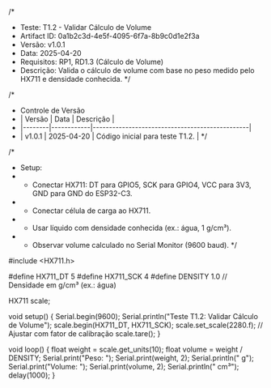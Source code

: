 /*
 * Teste: T1.2 - Validar Cálculo de Volume
 * Artifact ID: 0a1b2c3d-4e5f-4095-6f7a-8b9c0d1e2f3a
 * Versão: v1.0.1
 * Data: 2025-04-20
 * Requisitos: RP1, RD1.3 (Cálculo de Volume)
 * Descrição: Valida o cálculo de volume com base no peso medido pelo HX711 e densidade conhecida.
 */

/*
 * Controle de Versão
 * | Versão | Data       | Descrição                                      |
 * |--------|------------|------------------------------------------------|
 * | v1.0.1 | 2025-04-20 | Código inicial para teste T1.2.                |
 */

/*
 * Setup:
 * - Conectar HX711: DT para GPIO5, SCK para GPIO4, VCC para 3V3, GND para GND do ESP32-C3.
 * - Conectar célula de carga ao HX711.
 * - Usar líquido com densidade conhecida (ex.: água, 1 g/cm³).
 * - Observar volume calculado no Serial Monitor (9600 baud).
 */

#include <HX711.h>

#define HX711_DT 5
#define HX711_SCK 4
#define DENSITY 1.0 // Densidade em g/cm³ (ex.: água)

HX711 scale;

void setup() {
  Serial.begin(9600);
  Serial.println("Teste T1.2: Validar Cálculo de Volume");
  scale.begin(HX711_DT, HX711_SCK);
  scale.set_scale(2280.f); // Ajustar com fator de calibração
  scale.tare();
}

void loop() {
  float weight = scale.get_units(10);
  float volume = weight / DENSITY;
  Serial.print("Peso: ");
  Serial.print(weight, 2);
  Serial.println(" g");
  Serial.print("Volume: ");
  Serial.print(volume, 2);
  Serial.println(" cm³");
  delay(1000);
}